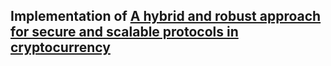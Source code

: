 ## Implementation of [A hybrid and robust approach for secure and scalable protocols in cryptocurrency](https://github.com/BronzeKnuckles/Main-Paper)
